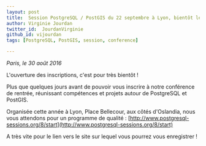 ```yaml
---
layout: post
title:  Session PostgreSQL / PostGIS du 22 septembre à Lyon, bientôt les inscriptions !
author: Virginie Jourdan
twitter_id:  JourdanVirginie   
github_id: vijourdan
tags: [PostgreSQL, PostGIS, session, conference]

---
```

*Paris, le 30 août 2016*

L'ouverture des inscriptions, c'est pour très bientôt !


<!--MORE-->


Plus que quelques jours avant de pouvoir vous inscrire à notre conférence de rentrée, réunissant compétences et projets autour de PostgreSQL et PostGIS.

Organisée cette année à Lyon, Place Bellecour, aux côtés d'Oslandia, nous vous attendons pour un programme de qualité : [http://www.postgresql-sessions.org/8/start](http://www.postgresql-sessions.org/8/start)

A très vite pour le lien vers le site sur lequel vous pourrez vous enregistrer ! 
